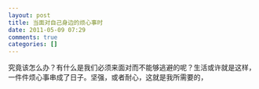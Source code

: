 ```yaml
---
layout: post
title: 当面对自己身边的烦心事时
date: 2011-05-09 07:29
comments: true
categories: []
---
```

<p>究竟该怎么办？有什么是我们必须来面对而不能够逃避的呢？生活或许就是这样，一件件烦心事串成了日子。坚强，或者耐心，这就是我所需要的，</p>
